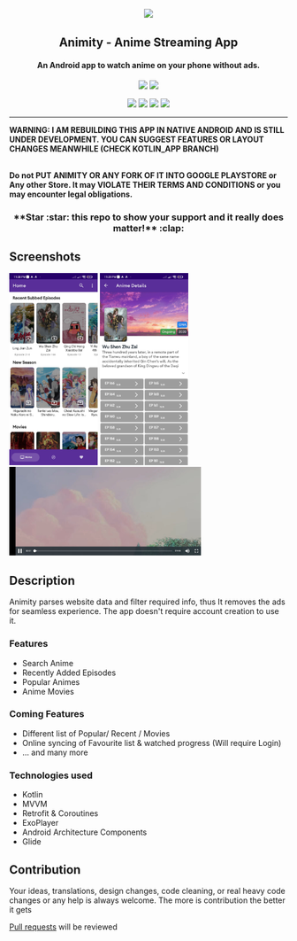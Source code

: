 
<p align="center"><a href="https://github.com/kl3jvi/animity"><img src="https://image.flaticon.com/icons/svg/541/541589.svg" width="150"></a></p> 
<h2 align="center"><b>Animity - Anime Streaming App </b></h2>
<h4 align="center">An Android app to watch anime on your phone without ads.</h4>
<p align="center"><a href="https://github.com/kl3jvi/animity/releases"><img src="https://image.flaticon.com/icons/svg/892/892634.svg" width="50"></a>
<a href="https://discord.gg/QFjDg2"><img src="https://image.flaticon.com/icons/svg/2111/2111370.svg" width="50"></a></p> 

<p align="center">
<a href="hhttps://github.com/kl3jvi/animity/issues" alt="GitHub release"><img src="https://img.shields.io/github/issues/kl3jvi/animity" ></a>
<a href="https://github.com/kl3jvi/animity" alt="GitHub release"><img src="https://img.shields.io/github/stars/kl3jvi/animity" ></a>
<a href="/LICENSE" alt="License: GPLv3"><img src="https://img.shields.io/badge/License-MIT-orange.svg"></a>
<a href="https://github.com/kl3jvi/animity" alt="Build Status"><img src="https://img.shields.io/github/forks/kl3jvi/animity"></a>
</p>
<hr>
<b>WARNING: I AM REBUILDING THIS APP IN NATIVE ANDROID AND IS STILL UNDER DEVELOPMENT. YOU CAN SUGGEST FEATURES OR LAYOUT CHANGES MEANWHILE (CHECK KOTLIN_APP BRANCH)</b>

<b><br>Do not PUT ANIMITY OR ANY FORK OF IT INTO GOOGLE PLAYSTORE or Any other Store. It may VIOLATE THEIR TERMS AND CONDITIONS or you may encounter legal obligations.</b>

<h3 align="center">**Star :star:  this repo to show your support and it really does matter!** :clap:</h4>

## Screenshots

[<img src="assets/Screenshot_2021-09-28-23-38-53-545_com.kl3jvi.animity.jpg" width=160>](screenshots/1.jpg)
[<img src="assets/Screenshot_2021-09-28-23-39-01-314_com.kl3jvi.animity.jpg" width=160>](screenshots/2.jpg)
[<img src="assets/Screenshot_2021-09-28-23-39-17-840_com.kl3jvi.animity.jpg" height=160>](screenshots/3.jpg)

## Description

Animity parses website data and filter required info, thus It removes the ads for seamless experience. The app doesn't require account creation to use it.

### Features

* Search Anime
* Recently Added Episodes
* Popular Animes
* Anime Movies


### Coming Features

* Different list of Popular/ Recent / Movies
* Online syncing of Favourite list & watched progress (Will require Login)
* … and many more

### Technologies used
* Kotlin
* MVVM
* Retrofit & Coroutines
* ExoPlayer
* Android Architecture Components
* Glide

## Contribution
Your ideas, translations, design changes, code cleaning, or real heavy code changes or any help is always welcome. The more is contribution the better it gets

[Pull requests](https://github.com/kl3jvi/animity/pulls) will be reviewed


